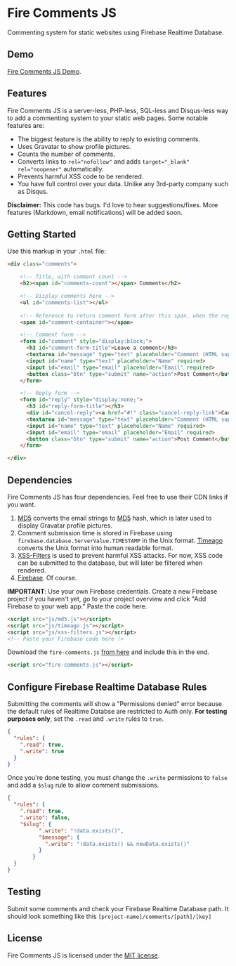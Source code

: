 # Fire Comments JS
Commenting system for static websites using Firebase Realtime Database.

## Demo

[Fire Comments JS Demo](https://fire-comments-js.firebaseapp.com/).

## Features

Fire Comments JS is a server-less, PHP-less, SQL-less and Disqus-less way to add a commenting system to your static web pages. Some notable features are:

* The biggest feature is the ability to reply to existing comments.
* Uses Gravatar to show profile pictures.
* Counts the number of comments.
* Converts links to `rel="nofollow"` and adds `target="_blank" rel="noopener"` automatically.
* Prevents harmful XSS code to be rendered.
* You have full control over your data. Unlike any 3rd-party company such as Disqus.

**Disclaimer:** This code has bugs. I'd love to hear suggestions/fixes. More features (Markdown, email notifications) will be added soon.

## Getting Started
Use this markup in your `.html` file:
```html
<div class="comments">

    <!-- Title, with comment count -->
    <h2><span id="comments-count"></span> Comments</h2>

    <!-- Display comments here -->
    <ul id="comments-list"></ul>
  
    <!-- Reference to return comment form after this span, when the reply form is cancelled -->
    <span id="comment-container"></span>

    <!-- Comment form -->
    <form id="comment" style="display:block;">
      <h3 id="comment-form-title">Leave a comment</h3>
      <textarea id="message" type="text" placeholder="Comment (HTML supported)" required></textarea>
      <input id="name" type="text" placeholder="Name" required>
      <input id="email" type="email" placeholder="Email" required>
      <button class="btn" type="submit" name="action">Post Comment</button>
    </form>

    <!-- Reply form -->
    <form id="reply" style="display:none;">
      <h3 id="reply-form-title"></h3>
      <div id="cancel-reply"><a href="#!" class="cancel-reply-link">Cancel Reply</a></div>
      <textarea id="message" type="text" placeholder="Comment (HTML supported)" required></textarea>
      <input id="name" type="text" placeholder="Name" required>
      <input id="email" type="email" placeholder="Email" required>
      <button class="btn" type="submit" name="action">Post Comment</button>
    </form>

</div>
```

## Dependencies

Fire Comments JS has four dependencies. Feel free to use their CDN links if you want.
1. [MD5](https://github.com/blueimp/JavaScript-MD5) converts the email strings to [MD5](https://en.wikipedia.org/wiki/MD5) hash, which is later used to display Gravatar profile pictures.
1. Comment submission time is stored in Firebase using `firebase.database.ServerValue.TIMESTAMP` in the Unix format. [Timeago](https://github.com/hustcc/timeago.js) converts the Unix format into human readable format.
1. [XSS-Filters](https://github.com/yahoo/xss-filters) is used to prevent harmful XSS attacks. For now, XSS code can be submitted to the database, but will later be filtered when rendered.
1. [Firebase](https://firebase.google.com). Of course.

**IMPORTANT**: Use your own Firebase credentials. Create a new Firebase project if you haven't yet, go to your project overview and click "Add Firebase to your web app." Paste the code here.
```html
<script src="js/md5.js"></script>
<script src="js/timeago.js"></script>
<script src="js/xss-filters.js"></script>
<!-- Paste your Firebase code here !>
```
Download the `fire-comments.js` [from here](https://github.com/theakshaydhiman/Fire-Comments-JS/blob/master/fire-comments.js) and include this in the end.
```html
<script src="fire-comments.js"></script>
```
## Configure Firebase Realtime Database Rules
Submitting the comments will show a "Permissions denied" error because the default rules of Realtime Databse are restricted to Auth only. **For testing purposes only**, set the `.read` and `.write` rules to `true`.
```json
{
  "rules": {
    ".read": true,
    ".write": true
  }
}
```
Once you're done testing, you must change the `.write` permissions to `false` and add a `$slug` rule to allow comment submissions.
```json
{
  "rules": {
    ".read": true,
    ".write": false,
    "$slug": {
          ".write": "!data.exists()",
          "$message": {
            ".write": "!data.exists() && newData.exists()"
          }
        }
  }
}
```

## Testing
Submit some comments and check your Firebase Realtime Database path.
It should look something like this `[project-name]/comments/[path]/[key]`

## License

Fire Comments JS is licensed under the [MIT license](https://github.com/theakshaydhiman/Fire-Comments-JS/blob/master/LICENSE).
